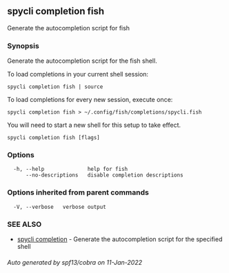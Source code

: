 ## spycli completion fish

Generate the autocompletion script for fish

### Synopsis

Generate the autocompletion script for the fish shell.

To load completions in your current shell session:

	spycli completion fish | source

To load completions for every new session, execute once:

	spycli completion fish > ~/.config/fish/completions/spycli.fish

You will need to start a new shell for this setup to take effect.


```
spycli completion fish [flags]
```

### Options

```
  -h, --help              help for fish
      --no-descriptions   disable completion descriptions
```

### Options inherited from parent commands

```
  -V, --verbose   verbose output
```

### SEE ALSO

* [spycli completion](spycli_completion.md)	 - Generate the autocompletion script for the specified shell

###### Auto generated by spf13/cobra on 11-Jan-2022
